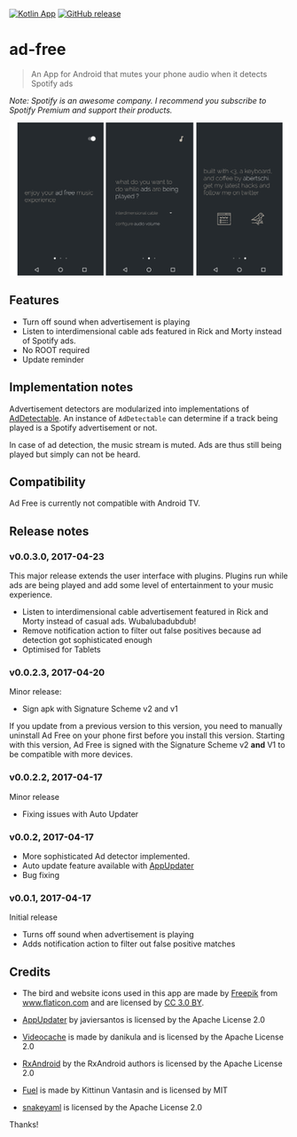 [![Kotlin App](https://img.shields.io/badge/Android-Kotlin-green.svg?style=flat)]()
[![GitHub release](https://img.shields.io/github/release/abertschi/ad-free.svg)]()

# ad-free
>An App for Android that mutes your phone audio when it detects Spotify ads

_Note: Spotify is an awesome company. I recommend you subscribe to Spotify Premium and support their products._  

<img src=".github/cover2.png" width="900">

## Features
- Turn off sound when advertisement is playing
- Listen to interdimensional cable ads featured in Rick and Morty instead of Spotify ads.
- No ROOT required
- Update reminder

## Implementation notes
Advertisement detectors are modularized into implementations of [AdDetectable](./app/src/main/java/ch/abertschi/adump/detector/AdDetectable.kt). An instance of `AdDetectable` can determine if a track being played is a Spotify advertisement or not.

In case of ad detection, the music stream is muted. Ads are thus still being played but simply can not be heard.

## Compatibility
Ad Free is currently not compatible with Android TV.

## Release notes

### v0.0.3.0, 2017-04-23
This major release extends the user interface with plugins. Plugins run while ads are being played and
add some level of entertainment to your music experience.

- Listen to interdimensional cable advertisement featured in Rick and Morty instead of casual ads. Wubalubadubdub!
- Remove notification action to filter out false positives because ad detection got sophisticated enough
- Optimised for Tablets

### v0.0.2.3, 2017-04-20
Minor release:
- Sign apk with Signature Scheme v2 and v1

If you update from a previous version to this version, you need to manually uninstall Ad Free on your phone first before you install this version. Starting with this version, Ad Free is signed with the Signature Scheme v2 __and__ V1 to be compatible with more devices.

### v0.0.2.2, 2017-04-17
Minor release
- Fixing issues with Auto Updater

### v0.0.2, 2017-04-17
- More sophisticated Ad detector implemented.
- Auto update feature available with [AppUpdater](https://github.com/javiersantos/AppUpdater)
- Bug fixing

### v0.0.1, 2017-04-17
Initial release
- Turns off sound when advertisement is playing
- Adds notification action to filter out false positive matches

## Credits
- The bird and website icons used in this app are made by <a href="http://www.freepik.com" title="Freepik">Freepik</a> from <a href="http://www.flaticon.com" title="Flaticon">www.flaticon.com</a> and are licensed by <a href="http://creativecommons.org/licenses/by/3.0/" title="Creative Commons BY 3.0" target="_blank">CC 3.0 BY</a>.

- [AppUpdater](https://github.com/javiersantos/AppUpdater) by javiersantos is licensed by the Apache License 2.0

- [Videocache](https://github.com/danikula/AndroidVideoCache/blob/master/LICENSE) is made by danikula and is licensed by the Apache License 2.0

- [RxAndroid](https://github.com/ReactiveX/RxAndroid) by the RxAndroid authors is licensed by the Apache License 2.0

- [Fuel](https://github.com/kittinunf/Fuel) is made by Kittinun Vantasin and is licensed by MIT

- [snakeyaml](https://bitbucket.org/asomov/snakeyaml) is licensed by the Apache License 2.0

Thanks!
